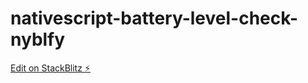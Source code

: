 # nativescript-battery-level-check-nyblfy

[Edit on StackBlitz ⚡️](https://stackblitz.com/edit/nativescript-battery-level-check-nyblfy)